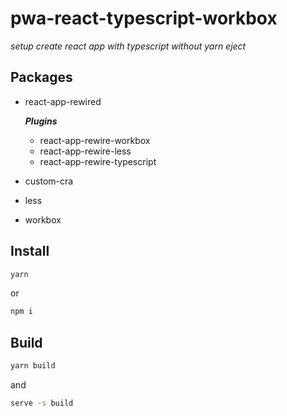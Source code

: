 # pwa-react-typescript-workbox
_setup create react app with typescript without yarn eject_

## Packages
* react-app-rewired
    
    ***Plugins***
    * react-app-rewire-workbox
    * react-app-rewire-less
    * react-app-rewire-typescript

* custom-cra
* less
* workbox

## Install
```bash
yarn
```
or
```bash
npm i
```

## Build
```bash
yarn build
```
and 

```bash
serve -s build
```
